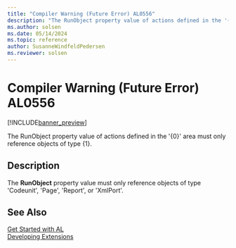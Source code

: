 ```yaml
---
title: "Compiler Warning (Future Error) AL0556"
description: "The RunObject property value of actions defined in the '{0}' area must only reference objects of type {1}."
ms.author: solsen
ms.date: 05/14/2024
ms.topic: reference
author: SusanneWindfeldPedersen
ms.reviewer: solsen
---
```

[//]: # (START>DO_NOT_EDIT)
[//]: # (IMPORTANT:Do not edit any of the content between here and the END>DO_NOT_EDIT.)
[//]: # (Any modifications should be made in the .xml files in the ModernDev repo.)
# Compiler Warning (Future Error) AL0556

[!INCLUDE[banner_preview](../includes/banner_preview.md)]

The RunObject property value of actions defined in the '{0}' area must only reference objects of type {1}.


## Description
The **RunObject** property value must only reference objects of type 'Codeunit', 'Page', 'Report', or 'XmlPort'.  

[//]: # (IMPORTANT: END>DO_NOT_EDIT)
## See Also  
[Get Started with AL](../devenv-get-started.md)  
[Developing Extensions](../devenv-dev-overview.md)  